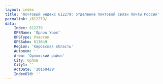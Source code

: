 ```yaml
---
layout: index
title: 'Почтовый индекс 612279: отделение почтовой связи Почты России'
permalink: /612279/
data:
    Index: 612279
    OPSName: 'Орлов Уооп'
    OPSType: Участок
    OPSSubm: 613649
    Region: 'Кировская область'
    Autonom: ''
    Area: 'Орловский район'
    City: Орлов
    City1: ''
    ActDate: '20160429'
    IndexOld: ''
---
```

